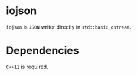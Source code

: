 # iojson

`iojson` is `JSON` writer directly in `std::basic_ostream`.

# Dependencies

`C++11` is required.
